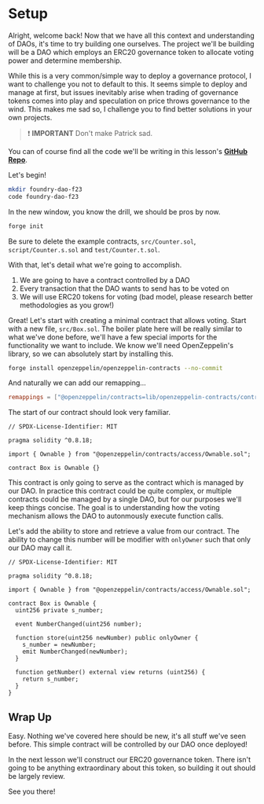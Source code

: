 # Setup

Alright, welcome back! Now that we have all this context and understanding of DAOs, it's time to try building one ourselves. The project we'll be building will be a DAO which employs an ERC20 governance token to allocate voting power and determine membership.

While this is a very common/simple way to deploy a governance protocol, I want to challenge you not to default to this. It seems simple to deploy and manage at first, but issues inevitably arise when trading of governance tokens comes into play and speculation on price throws governance to the wind. This makes me sad so, I challenge you to find better solutions in your own projects.

> ❗ **IMPORTANT**
> Don't make Patrick sad.

You can of course find all the code we'll be writing in this lesson's **[GitHub Repo](https://github.com/Cyfrin/foundry-dao-f23)**.

Let's begin!

```bash
mkdir foundry-dao-f23
code foundry-dao-f23
```

In the new window, you know the drill, we should be pros by now.

```bash
forge init
```

Be sure to delete the example contracts, `src/Counter.sol`, `script/Counter.s.sol` and `test/Counter.t.sol`.

With that, let's detail what we're going to accomplish.

1. We are going to have a contract controlled by a DAO
2. Every transaction that the DAO wants to send has to be voted on
3. We will use ERC20 tokens for voting (bad model, please research better methodologies as you grow!)

Great! Let's start with creating a minimal contract that allows voting. Start with a new file, `src/Box.sol`. The boiler plate here will be really similar to what we've done before, we'll have a few special imports for the functionality we want to include. We know we'll need OpenZeppelin's library, so we can absolutely start by installing this.

```bash
forge install openzeppelin/openzeppelin-contracts --no-commit
```

And naturally we can add our remapping...

```toml
remappings = ["@openzeppelin/contracts=lib/openzeppelin-contracts/contracts"]
```

The start of our contract should look very familiar.

```solidity
// SPDX-License-Identifier: MIT

pragma solidity ^0.8.18;

import { Ownable } from "@openzeppelin/contracts/access/Ownable.sol";

contract Box is Ownable {}
```

This contract is only going to serve as the contract which is managed by our DAO. In practice this contract could be quite complex, or multiple contracts could be managed by a single DAO, but for our purposes we'll keep things concise. The goal is to understanding how the voting mechanism allows the DAO to autonmously execute function calls.

Let's add the ability to store and retrieve a value from our contract. The ability to change this number will be modifier with `onlyOwner` such that only our DAO may call it.

```solidity
// SPDX-License-Identifier: MIT

pragma solidity ^0.8.18;

import { Ownable } from "@openzeppelin/contracts/access/Ownable.sol";

contract Box is Ownable {
  uint256 private s_number;

  event NumberChanged(uint256 number);

  function store(uint256 newNumber) public onlyOwner {
    s_number = newNumber;
    emit NumberChanged(newNumber);
  }

  function getNumber() external view returns (uint256) {
    return s_number;
  }
}
```

## Wrap Up

Easy. Nothing we've covered here should be new, it's all stuff we've seen before. This simple contract will be controlled by our DAO once deployed!

In the next lesson we'll construct our ERC20 governance token. There isn't going to be anything extraordinary about this token, so building it out should be largely review.

See you there!
